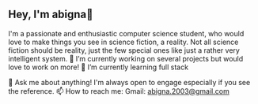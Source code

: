 ## Hey, I'm abigna👋
I'm a passionate and enthusiastic computer science student, who would love to make things you see in science fiction, a reality. Not all science fiction should be reality, just the few special ones like just a rather very intelligent system.
🔭 I’m currently working on several projects but would love to work on more!
🌱 I’m currently learning full stack

💬 Ask me about anything! I'm always open to engage especially if you see the reference.
📫 How to reach me:
   Gmail: abigna.2003@gmail.com
  


